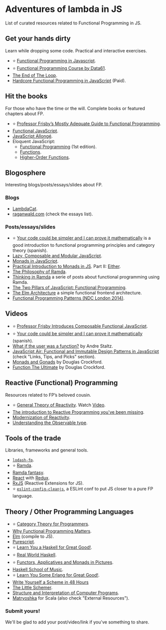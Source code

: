 # Adventures of lambda in JS

List of curated resources related to Functional Programming in JS.

## Get your hands dirty
Learn while dropping some code. Practical and interactive exercises.

- :star: [Functional Programming in Javascript](http://reactivex.io/learnrx/).
- :star: [Functional Programming Course by Data61](https://github.com/data61/fp-course).
- [The End of The Loop](https://egghead.io/series/mastering-asynchronous-programming-the-end-of-the-loop).
- [Hardcore Functional Programming in JavaScript](https://frontendmasters.com/courses/functional-javascript/) (Paid).

## Hit the books
For those who have the time or the will. Complete books or featured chapters about FP.

- :star: [Professor Frisby’s Mostly Adequate Guide to Functional Programming](http://drboolean.gitbooks.io/mostly-adequate-guide/).
- [Functional JavaScript](http://shop.oreilly.com/product/0636920028857.do).
- [JavaScript Allongé](https://leanpub.com/javascript-allonge/read).
- Eloquent JavaScript:
  - [Functional Programming](http://eloquentjavascript.net/1st_edition/chapter6.html) (1st edition).
  - [Functions](http://eloquentjavascript.net/03_functions.html).
  - [Higher-Order Functions](http://eloquentjavascript.net/05_higher_order.html).

## Blogosphere
Interesting blogs/posts/essays/slides about FP.

### Blogs
- [LambdaCat](http://www.lambdacat.com/).
- [raganwald.com](http://raganwald.com/) (check the essays list).

### Posts/essays/slides
- :star: [Your code could be simpler and I can prove it mathematically](https://github.com/mvaldesdeleon/functional-programming-es) is a good introduction to functional programming principles and category theory (spanish).
- [Lazy, Composable and Modular JavaScript](https://codewords.recurse.com/issues/four/lazy-composable-and-modular-javascript).
- [Monads in JavaScript](https://curiosity-driven.org/monads-in-javascript).
- [Practical Introduction to Monads in JS](http://tech.evojam.com/2016/02/22/practical-intro-to-monads-in-javascript/).  Part II: [Either](http://tech.evojam.com/2016/03/21/practical-intro-to-monads-in-javascript-either/).
- [The Philosophy of Ramda](http://fr.umio.us/the-philosophy-of-ramda/).
- [Thinking in Ramda](http://randycoulman.com/blog/categories/thinking-in-ramda/) a serie of posts about functional programming using Ramda.
- [The Two Pillars of JavaScript: Functional Programming](https://medium.com/javascript-scene/the-two-pillars-of-javascript-pt-2-functional-programming-a63aa53a41a4).
- [The Elm Architecture](https://github.com/evancz/elm-architecture-tutorial/) a simple functional frontend architecture.
- [Functional Programming Patterns (NDC London 2014)](http://fsharpforfunandprofit.com/fppatterns/).

## Videos
- :star: [Professor Frisby Introduces Composable Functional JavaScript](https://egghead.io/courses/professor-frisby-introduces-composable-functional-javascript).
- :star: [Your code could be simpler and I can prove it mathematically](https://www.youtube.com/watch?v=WLPVrzrzyLY) (spanish).
- [What if the user was a function?](https://www.youtube.com/watch?v=1zj7M1LnJV4) by Andre Staltz.
- [JavaScript Air: Functional and Immutable Design Patterns in JavaScript](http://javascriptair.com/episodes/2015-12-30/) (check "Links, Tips, and Picks" section).
- [Monads and Gonads](https://www.youtube.com/watch?v=b0EF0VTs9Dc) by Douglas Crockford.
- [Function The Ultimate](https://www.youtube.com/watch?v=ya4UHuXNygM) by Douglas Crockford.

## Reactive (Functional) Programming
Resources related to FP’s beloved cousin.

- :star: [General Theory of Reactivity](https://github.com/kriskowal/gtor). Watch [Video](https://www.youtube.com/watch?v=2p51PE1MZ8U).
- [The introduction to Reactive Programming you've been missing](https://gist.github.com/staltz/868e7e9bc2a7b8c1f754).
- [Modernization of Reactivity](https://davidwalsh.name/modernization-reactivity).
- [Understanding the Observable type](http://nick.balestra.ch/2016/Understanding-the-observable-type/).

## Tools of the trade
Libraries, frameworks and general tools.
- [`lodash-fp`](https://github.com/lodash/lodash-fp).
- :star: [Ramda](http://ramdajs.com/).
- [Ramda fantasy](https://github.com/ramda/ramda-fantasy).
- [React](https://facebook.github.io/react/) with [Redux](http://redux.js.org/).
- [RxJS](https://github.com/Reactive-Extensions/RxJS) (Reactive Extensions for JS).
- :star: [`eslint-config-cleanjs`](https://github.com/bodil/eslint-config-cleanjs), a ESLint conf to put JS closer to a pure FP language.

## Theory / Other Programming Languages
- :star: [Category Theory for Programmers](https://bartoszmilewski.com/2014/10/28/category-theory-for-programmers-the-preface/).
- [Why Functional Programming Matters](http://www.cse.chalmers.se/~rjmh/Papers/whyfp.html).
- [Elm](http://elm-lang.org/) (compile to JS).
- [Purescript](https://leanpub.com/purescript/read#leanpub-auto-functional-javascript).
- :star: [Learn You a Haskell for Great Good!](http://learnyouahaskell.com/).
- :star: [Real World Haskell](http://book.realworldhaskell.org/read/).
- :star: [Functors, Applicatives and Monads in Pictures](http://adit.io/posts/2013-04-17-functors,_applicatives,_and_monads_in_pictures.html).
- [Haskell School of Music](http://haskell.cs.yale.edu/wp-content/uploads/2015/03/HSoM.pdf).
- :star: [Learn You Some Erlang for Great Good!](http://learnyousomeerlang.com/).
- [Write Yourself a Scheme in 48 Hours](https://en.wikibooks.org/wiki/Write_Yourself_a_Scheme_in_48_Hours)
- [The Little Schemer](https://mitpress.mit.edu/books/little-schemer).
- [Structure and Interpretation of Computer Programs](https://mitpress.mit.edu/sicp/full-text/book/book-Z-H-24.html#%_sec_3.5.5).
- [Matryoshka](https://github.com/slamdata/matryoshka) for Scala (also check "External Resources").

### Submit yours!
We'll be glad to add your post/video/link if you've something to share.
